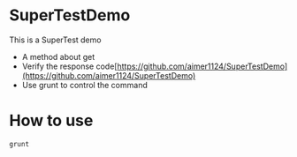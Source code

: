 # SuperTestDemo
This is a SuperTest demo
* A method about get
* Verify the response code[https://github.com/aimer1124/SuperTestDemo](https://github.com/aimer1124/SuperTestDemo)
* Use grunt to control the command

# How to use

```
grunt
```

